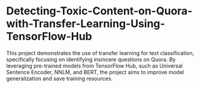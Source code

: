 # Detecting-Toxic-Content-on-Quora-with-Transfer-Learning-Using-TensorFlow-Hub
This project demonstrates the use of transfer learning for text classification, specifically focusing on identifying insincere questions on Quora. By leveraging pre-trained models from TensorFlow Hub, such as Universal Sentence Encoder, NNLM, and BERT, the project aims to improve model generalization and save training resources.
